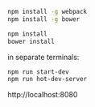 ``` bash
npm install -g webpack
npm install -g bower

npm install
bower install
```

in separate terminals:
``` bash
npm run start-dev
npm run hot-dev-server
```

http://localhost:8080
